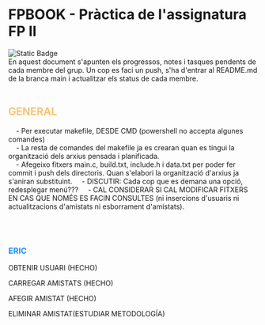 # FPBOOK - Pràctica de l'assignatura FP II

<img alt="Static Badge" src="https://img.shields.io/badge/status-not_started-red">
<br>
    En aquest document s'apunten els progressos, notes i tasques pendents de cada membre del grup. Un cop es faci un push, s'ha d'entrar al README.md de la branca main i actualitzar els status de cada membre.
<br><br>
<h2 style="color:#F8C471">GENERAL</h2> 
<p>
<!-- Apunts generals -->
&nbsp &nbsp - Per executar makefile, DESDE CMD (powershell no accepta algunes comandes)<br>
&nbsp &nbsp - La resta de comandes del makefile ja es crearan quan es tingui la organització dels arxius pensada i planificada.<br>
&nbsp &nbsp - Afegeixo fitxers main.c, build.txt, include.h i data.txt per poder fer commit i push dels directoris. Quan s'elabori la organització d'arxius ja s'aniran substituint.
&nbsp &nbsp - DISCUTIR: Cada cop que es demana una opció, redesplegar menú???
&nbsp &nbsp - CAL CONSIDERAR SI CAL MODIFICAR FITXERS EN CAS QUE NOMÉS ES FACIN CONSULTES (ni insercions d'usuaris ni actualitzacions d'amistats ni esborrament d'amistats).

<!-- Fi dels apunts generals -->
</p>
<br><br>
<h3 style="color:DodgerBlue"> ERIC </h3> 
<P>
    OBTENIR USUARI (HECHO)
</p>
<p>
    CARREGAR AMISTATS (HECHO)
</P>
<p>
    AFEGIR AMISTAT (HECHO)
</p>
<p>
    ELIMINAR AMISTAT(ESTUDIAR METODOLOGÍA)
</p>
<br><br>
